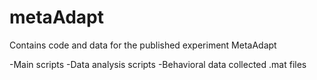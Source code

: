 # metaAdapt
Contains code and data for the published experiment MetaAdapt

-Main scripts
-Data analysis scripts 
-Behavioral data collected .mat files 

